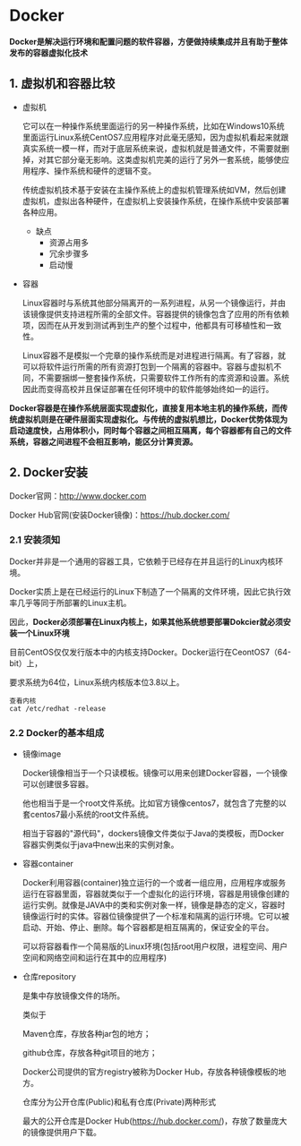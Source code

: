 # Docker

**Docker是解决运行环境和配置问题的软件容器，方便做持续集成并且有助于整体发布的容器虚拟化技术**

## 1. 虚拟机和容器比较

- 虚拟机

  它可以在一种操作系统里面运行的另一种操作系统，比如在Windows10系统里面运行Linux系统CentOS7.应用程序对此毫无感知，因为虚拟机看起来就跟真实系统一模一样，而对于底层系统来说，虚拟机就是普通文件，不需要就删掉，对其它部分毫无影响。这类虚拟机完美的运行了另外一套系统，能够使应用程序、操作系统和硬件的逻辑不变。

  传统虚拟机技术基于安装在主操作系统上的虚拟机管理系统如VM，然后创建虚拟机，虚拟出各种硬件，在虚拟机上安装操作系统，在操作系统中安装部署各种应用。

  - 缺点
    - 资源占用多
    - 冗余步骤多
    - 启动慢

- 容器

  Linux容器时与系统其他部分隔离开的一系列进程，从另一个镜像运行，并由该镜像提供支持进程所需的全部文件。容器提供的镜像包含了应用的所有依赖项，因而在从开发到测试再到生产的整个过程中，他都具有可移植性和一致性。

  Linux容器不是模拟一个完章的操作系统而是对进程进行隔离。有了容器，就可以将软件运行所需的所有资源打包到一个隔离的容器中。容器与虚拟机不同，不需要捆绑一整套操作系统，只需要软件工作所有的库资源和设置。系统因此而变得高校并且保证部署在任何环境中的软件能够始终如一的运行。

**Docker容器是在操作系统层面实现虚拟化，直接复用本地主机的操作系统，而传统虚拟机则是在硬件层面实现虚拟化。与传统的虚拟机想比，Docker优势体现为启动速度快，占用体积小，同时每个容器之间相互隔离，每个容器都有自己的文件系统，容器之间进程不会相互影响，能区分计算资源。**

## 2. Docker安装

Docker官网：http://www.docker.com

Docker Hub官网(安装Docker镜像)：https://hub.docker.com/

### 2.1 安装须知

Docker并非是一个通用的容器工具，它依赖于已经存在并且运行的Linux内核环境。

Docker实质上是在已经运行的Linux下制造了一个隔离的文件环境，因此它执行效率几乎等同于所部署的Linux主机。

因此，**Docker必须部署在Linux内核上，如果其他系统想要部署Dokcier就必须安装一个Linux环境**

目前CentOS仅仅发行版本中的内核支持Docker。Docker运行在CeontOS7（64-bit）上，

要求系统为64位，Linux系统内核版本位3.8以上。

```
查看内核
cat /etc/redhat -release
```

### 2.2 Docker的基本组成

- 镜像image

  Docker镜像相当于一个只读模板。镜像可以用来创建Docker容器，一个镜像可以创建很多容器。

  他也相当于是一个root文件系统。比如官方镜像centos7，就包含了完整的以套centos7最小系统的root文件系统。

  相当于容器的"源代码"，dockers镜像文件类似于Java的类模板，而Docker容器实例类似于java中new出来的实例对象。

- 容器container

  Docker利用容器(container)独立运行的一个或者一组应用，应用程序或服务运行在容器里面，容器就类似于一个虚拟化的运行环境，容器是用镜像创建的运行实例。就像是JAVA中的类和实例对象一样，镜像是静态的定义，容器时镜像运行时的实体。容器位镜像提供了一个标准和隔离的运行环境。它可以被启动、开始、停止、删除。每个容器都是相互隔离的，保证安全的平台。

  可以将容器看作一个简易版的Linux环境(包括root用户权限，进程空间、用户空间和网络空间和运行在其中的应用程序)

- 仓库repository

  是集中存放镜像文件的场所。

  类似于

  Maven仓库，存放各种jar包的地方；

  github仓库，存放各种git项目的地方；

  Docker公司提供的官方registry被称为Docker Hub，存放各种镜像模板的地方。

  仓库分为公开仓库(Public)和私有仓库(Private)两种形式

  最大的公开仓库是Docker Hub(https://hub.docker.com/)，存放了数量庞大的镜像提供用户下载。

  